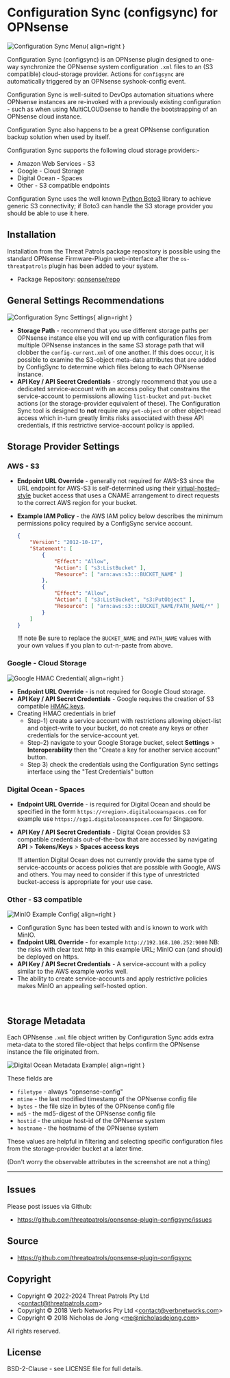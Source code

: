 # Configuration Sync (configsync) for OPNsense

![Configuration Sync Menu](assets/opnsense-menu-configsync.png){ align=right }

Configuration Sync (configsync) is an OPNsense plugin designed to one-way 
synchronize the OPNsense system configuration `.xml` files to an (S3 compatible) 
cloud-storage provider.  Actions for `configsync` are automatically triggered 
by an OPNsense syshook-config event.

Configuration Sync is well-suited to DevOps automation situations where OPNsense
instances are re-invoked with a previously existing configuration - such as when 
using MultiCLOUDsense to handle the bootstrapping of an OPNsense cloud instance.

Configuration Sync also happens to be a great OPNsense configuration backup solution 
when used by itself.

Configuration Sync supports the following cloud storage providers:-

 * Amazon Web Services - S3
 * Google - Cloud Storage
 * Digital Ocean - Spaces
 * Other - S3 compatible endpoints

Configuration Sync uses the well known [Python Boto3](https://boto3.amazonaws.com/v1/documentation/api/latest/index.html) 
library to achieve generic S3 connectivity; if Boto3 can handle the S3 storage provider 
you should be able to use it here.

## Installation
Installation from the Threat Patrols package repository is possible using the standard
OPNsense Firmware-Plugin web-interface after the `os-threatpatrols` plugin has been added
to your system.

 - Package Repository: [opnsense/repo](/opnsense/repo/)

## General Settings Recommendations

![Configuration Sync Settings](assets/configsync-screenshot01.png){ align=right }

 * __Storage Path__ - recommend that you use different storage paths per OPNsense 
   instance else you will end up with configuration files from multiple OPNsense 
   instances in the same S3 storage path that will clobber the `config-current.xml`
   of one another.  If this does occur, it is possible to examine the S3-object
   meta-data attributes that are added by ConfigSync to determine which files belong
   to each OPNsense instance.
 * __API Key / API Secret Credentials__ - strongly recommend that you use a dedicated 
   service-account with an access policy that constrains the service-account to permissions
   allowing `list-bucket` and `put-bucket` actions (or the storage-provider equivalent 
   of these).  The Configuration Sync tool is designed to __not__ require any `get-object` 
   or other object-read access which in-turn greatly limits risks associated with these 
   API credentials, if this restrictive service-account policy is applied.

## Storage Provider Settings
### AWS - S3
 * __Endpoint URL Override__ - generally not required for AWS-S3 since the URL endpoint
   for AWS-S3 is self-determined using their [virtual-hosted–style](https://docs.aws.amazon.com/AmazonS3/latest/userguide/access-bucket-intro.html) 
   bucket access that uses a CNAME arrangement to direct requests to the correct AWS 
   region for your bucket.
 * __Example IAM Policy__ - the AWS IAM policy below describes the minimum permissions
   policy required by a ConfigSync service account. 

    ```json
    {
        "Version": "2012-10-17",
        "Statement": [
            {
                "Effect": "Allow",
                "Action": [ "s3:ListBucket" ],
                "Resource": [ "arn:aws:s3:::BUCKET_NAME" ]
            },
            {
                "Effect": "Allow",
                "Action": [ "s3:ListBucket", "s3:PutObject" ],
                "Resource": [ "arn:aws:s3:::BUCKET_NAME/PATH_NAME/*" ]
            }
        ]
    }
    ```
    !!! note
        Be sure to replace the `BUCKET_NAME` and `PATH_NAME` values with your own values 
        if you plan to cut-n-paste from above.

### Google - Cloud Storage
![Google HMAC Credential](assets/google-hmac-credential01.png){ align=right }

  * __Endpoint URL Override__ - is not required for Google Cloud storage.
  * __API Key / API Secret Credentials__ - Google requires the creation of S3 compatible 
    [HMAC keys](https://cloud.google.com/storage/docs/authentication/hmackeys).
  * Creating HMAC credentials in brief
    * Step-1) create a service account with restrictions allowing object-list and object-write
      to your bucket, do not create any keys or other credentials for the service-account yet.
    * Step-2) navigate to your Google Storage bucket, select __Settings__ > __Interoperability__ then 
      the "Create a key for another service account" button.
    * Step 3) check the credentials using the Configuration Sync settings interface using
      the "Test Credentials" button

### Digital Ocean - Spaces

  * __Endpoint URL Override__ - is required for Digital Ocean and should be specified in the
    form `https://<region>.digitaloceanspaces.com` for example use `https://sgp1.digitaloceanspaces.com` for 
    Singapore.
  * __API Key / API Secret Credentials__ - Digital Ocean provides S3 compatible credentials
    out-of-the-box that are accessed by navigating __API__ > __Tokens/Keys__ > __Spaces access keys__

    !!! attention
        Digital Ocean does not currently provide the same type of service-accounts or access 
        policies that are possible with Google, AWS and others.  You may need to consider if 
        this type of unrestricted bucket-access is appropriate for your use case.

### Other - S3 compatible
![MinIO Example Config](assets/minio-example01.png){ align=right }

  * Configuration Sync has been tested with and is known to work with MinIO. 
  * __Endpoint URL Override__ - for example `http://192.168.100.252:9000`  NB: the risks with
    clear text http in this example URL; MinIO can (and should) be deployed on https.
  * __API Key / API Secret Credentials__ - A service-account with a policy similar to the AWS
    example works well.
  * The ability to create service-accounts and apply restrictive policies makes MinIO
    an appealing self-hosted option.

<br>

## Storage Metadata

Each OPNsense `.xml` file object written by Configuration Sync adds extra meta-data to the 
stored file-object that helps confirm the OPNsense instance the file originated from.

![Digital Ocean Metadata Example](assets/digitalocean-metadata-example01.png){ align=right }

These fields are

 * `filetype` - always "opnsense-config"
 * `mtime` - the last modified timestamp of the OPNsense config file
 * `bytes` - the file size in bytes of the OPNsense config file
 * `md5` - the md5-digest of the OPNsense config file
 * `hostid` - the unique host-id of the OPNsense system
 * `hostname` - the hostname of the OPNsense system

These values are helpful in filtering and selecting specific configuration files from the 
storage-provider bucket at a later time.

(Don't worry the observable attributes in the screenshot are not a thing)

---

## Issues
Please post issues via Github:

 * https://github.com/threatpatrols/opnsense-plugin-configsync/issues 

## Source
 * https://github.com/threatpatrols/opnsense-plugin-configsync

## Copyright
* Copyright &copy; 2022-2024 Threat Patrols Pty Ltd &lt;contact@threatpatrols.com&gt;
* Copyright &copy; 2018 Verb Networks Pty Ltd &lt;contact@verbnetworks.com&gt;
* Copyright &copy; 2018 Nicholas de Jong &lt;me@nicholasdejong.com&gt;

All rights reserved.

## License
BSD-2-Clause - see LICENSE file for full details.
